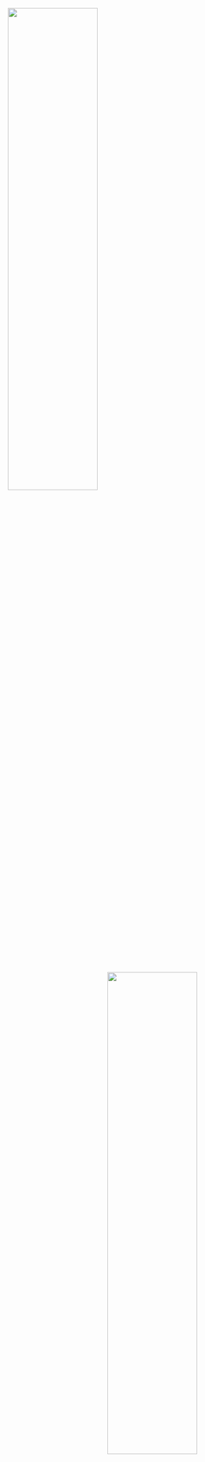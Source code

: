 <p align="center">
  <img align="left" width="60%" height="50%" src="https://github-readme-stats.vercel.app/api?username=HPaulson&show_icons=true?count_private=true&show_border=false" />
</p>
<p align="center">
  <img align="right" width="60%" height="50%" src="https://github-readme-stats.vercel.app/api/top-langs/?username=hpaulson&layout=compact&show_border=false" />
</p>
